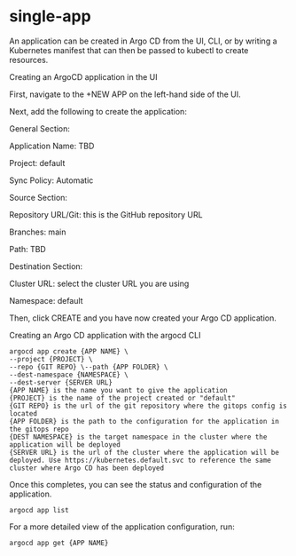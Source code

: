 # single-app

An application can be created in Argo CD from the UI, CLI, or by writing a Kubernetes manifest that can then be passed to kubectl to create resources.

Creating an ArgoCD application in the UI

First, navigate to the +NEW APP on the left-hand side of the UI. 

Next, add the following to create the application:

General Section:


Application Name: TBD

Project: default

Sync Policy: Automatic

Source Section:

Repository URL/Git: this is the GitHub repository URL

Branches: main

Path: TBD

Destination Section:


Cluster URL: select the cluster URL you are using

Namespace: default

Then, click CREATE and you have now created your Argo CD application.

Creating an Argo CD application with the argocd CLI
```
argocd app create {APP NAME} \
--project {PROJECT} \
--repo {GIT REPO} \--path {APP FOLDER} \
--dest-namespace {NAMESPACE} \
--dest-server {SERVER URL}
{APP NAME} is the name you want to give the application
{PROJECT} is the name of the project created or "default"
{GIT REPO} is the url of the git repository where the gitops config is located
{APP FOLDER} is the path to the configuration for the application in the gitops repo
{DEST NAMESPACE} is the target namespace in the cluster where the application will be deployed
{SERVER URL} is the url of the cluster where the application will be deployed. Use https://kubernetes.default.svc to reference the same cluster where Argo CD has been deployed
```

Once this completes, you can see the status and configuration of the application.

```
argocd app list
```
For a more detailed view of the application configuration, run:

```
argocd app get {APP NAME}
```
